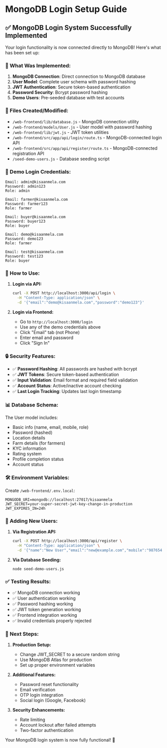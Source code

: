 # MongoDB Login Setup Guide

## ✅ **MongoDB Login System Successfully Implemented**

Your login functionality is now connected directly to MongoDB! Here's what has been set up:

### **🔧 What Was Implemented:**

1. **MongoDB Connection**: Direct connection to MongoDB database
2. **User Model**: Complete user schema with password hashing
3. **JWT Authentication**: Secure token-based authentication
4. **Password Security**: Bcrypt password hashing
5. **Demo Users**: Pre-seeded database with test accounts

### **📁 Files Created/Modified:**

- `/web-frontend/lib/database.js` - MongoDB connection utility
- `/web-frontend/models/User.js` - User model with password hashing
- `/web-frontend/lib/jwt.js` - JWT token utilities
- `/web-frontend/src/app/api/login/route.ts` - MongoDB-connected login API
- `/web-frontend/src/app/api/register/route.ts` - MongoDB-connected registration API
- `/seed-demo-users.js` - Database seeding script

### **🔑 Demo Login Credentials:**

```
Email: admin@kisaanmela.com
Password: admin123
Role: admin

Email: farmer@kisaanmela.com
Password: farmer123
Role: farmer

Email: buyer@kisaanmela.com
Password: buyer123
Role: buyer

Email: demo@kisaanmela.com
Password: demo123
Role: farmer

Email: test@kisaanmela.com
Password: test123
Role: buyer
```

### **🚀 How to Use:**

1. **Login via API:**
   ```bash
   curl -X POST http://localhost:3000/api/login \
     -H "Content-Type: application/json" \
     -d '{"email":"demo@kisaanmela.com","password":"demo123"}'
   ```

2. **Login via Frontend:**
   - Go to `http://localhost:3000/login`
   - Use any of the demo credentials above
   - Click "Email" tab (not Phone)
   - Enter email and password
   - Click "Sign In"

### **🔒 Security Features:**

- ✅ **Password Hashing**: All passwords are hashed with bcrypt
- ✅ **JWT Tokens**: Secure token-based authentication
- ✅ **Input Validation**: Email format and required field validation
- ✅ **Account Status**: Active/inactive account checking
- ✅ **Last Login Tracking**: Updates last login timestamp

### **📊 Database Schema:**

The User model includes:
- Basic info (name, email, mobile, role)
- Password (hashed)
- Location details
- Farm details (for farmers)
- KYC information
- Rating system
- Profile completion status
- Account status

### **🛠️ Environment Variables:**

Create `/web-frontend/.env.local`:
```
MONGODB_URI=mongodb://localhost:27017/kisaanmela
JWT_SECRET=your-super-secret-jwt-key-change-in-production
JWT_EXPIRES_IN=24h
```

### **🔄 Adding New Users:**

1. **Via Registration API:**
   ```bash
   curl -X POST http://localhost:3000/api/register \
     -H "Content-Type: application/json" \
     -d '{"name":"New User","email":"new@example.com","mobile":"9876543215","password":"password123","role":"buyer"}'
   ```

2. **Via Database Seeding:**
   ```bash
   node seed-demo-users.js
   ```

### **✅ Testing Results:**

- ✅ MongoDB connection working
- ✅ User authentication working
- ✅ Password hashing working
- ✅ JWT token generation working
- ✅ Frontend integration working
- ✅ Invalid credentials properly rejected

### **🎯 Next Steps:**

1. **Production Setup:**
   - Change JWT_SECRET to a secure random string
   - Use MongoDB Atlas for production
   - Set up proper environment variables

2. **Additional Features:**
   - Password reset functionality
   - Email verification
   - OTP login integration
   - Social login (Google, Facebook)

3. **Security Enhancements:**
   - Rate limiting
   - Account lockout after failed attempts
   - Two-factor authentication

Your MongoDB login system is now fully functional! 🎉
